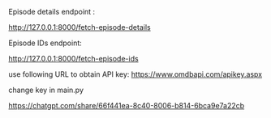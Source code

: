 Episode details endpoint :

http://127.0.0.1:8000/fetch-episode-details

Episode IDs endpoint:

http://127.0.0.1:8000/fetch-episode-ids

use following URL to obtain API key:
https://www.omdbapi.com/apikey.aspx

change key in main.py

https://chatgpt.com/share/66f441ea-8c40-8006-b814-6bca9e7a22cb
